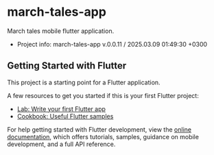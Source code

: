 # march-tales-app

March tales mobile flutter application.

- Project info: march-tales-app v.0.0.11 / 2025.03.09 01:49:30 +0300

## Getting Started with Flutter

This project is a starting point for a Flutter application.

A few resources to get you started if this is your first Flutter project:

- [Lab: Write your first Flutter app](https://docs.flutter.dev/get-started/codelab)
- [Cookbook: Useful Flutter samples](https://docs.flutter.dev/cookbook)

For help getting started with Flutter development, view the
[online documentation](https://docs.flutter.dev/), which offers tutorials,
samples, guidance on mobile development, and a full API reference.
